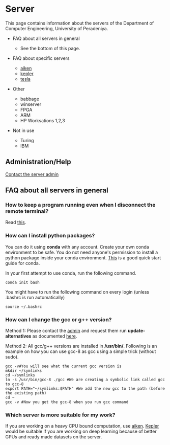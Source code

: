 # Server

This page contains information about the servers of the Department of Computer Engineering, University of Peradeniya.


* FAQ about all servers in general
	* See the bottom of this page.

* FAQ about specific servers
	* [aiken](./aiken/)
	* [kepler](./kepler/)
	* [tesla](./tesla/)

* Other
	* babbage
	* winserver
	* FPGA
	* ARM
	* HP Worksations 1,2,3


* Not in use 
	* Turing
	* IBM


## Administration/Help

[Contact the server admin](./admin/)

## FAQ about all servers in general

### How to keep a program running even when I disconnect the remote terminal?
Read [this](https://www.maketecheasier.com/nohup-and-uses/).

### How can I install python packages?

You can do it using **conda** with any account. Create your own conda environment to be safe. You do not need anyone's permission to install a python package inside your conda environment. [This](https://docs.conda.io/projects/conda/en/4.6.0/_downloads/52a95608c49671267e40c689e0bc00ca/conda-cheatsheet.pdf) is a good quick start guide for conda.
<!-- 2. **docker** with docker enabled accounts. -->

In your first attempt to use conda, run the following command.

```
conda init bash
```
You might have to run the following command on every login (unless .bashrc is run automatically)
```
source ~/.bashrc
```

### How can I change the gcc or g++ version?

Method 1: Please contact the [admin](https://cepdnaclk.github.io/sites/servers/admin/) and request them run **update-alternatives** as documented [here](https://github.com/cepdnaclk/server-documentation-public).

Method 2: All gcc/g++ versions are installed in **/usr/bin/**.
Following is an example on how you can use gcc-8 as gcc using a simple trick (without sudo).
```
gcc -v#You will see what the current gcc version is
mkdir ~/symlinks
cd ~/symlinks
ln -s /usr/bin/gcc-8 ./gcc #We are creating a symbolic link called gcc to gcc-8
export PATH="~/symlinks:$PATH" #We add the new gcc to the path (before the existing path)
cd ~
gcc -v #Now you get the gcc-8 when you run gcc command 
```


### Which server is more suitable for my work?

If you are working on a heavy CPU bound computation, use [aiken](./aiken/). [Kepler](./kepler/) would be suitable if you are working on deep learning because of better GPUs and ready made datasets on the server.